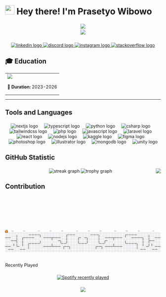 # <img src="https://raw.githubusercontent.com/MartinHeinz/MartinHeinz/master/wave.gif" width="30px" height="30px" /> Hey there! I'm Prasetyo Wibowo

###

<div align="center">
  <img height="125" src="https://media.licdn.com/dms/image/v2/D4D35AQHTpS5q3plvjg/profile-framedphoto-shrink_400_400/profile-framedphoto-shrink_400_400/0/1730271348492?e=1751518800&v=beta&t=r0QFjhWeBYKQ2e0_r1Tt0WBSZQlbtZschmYXJ-nlOjw"  />
</div>

<div align="center">
  <img src="https://readme-typing-svg.herokuapp.com/?lines=Full-Stack+Developer;Always+learning+new+things;Tech+Enthusiast;Problem+Solver&font=Fira%20Code&center=true&width=440&height=45&color=f75c7e&vCenter=true&size=22&pause=1000">
</div>

###

<div align="center">
  <a href="www.linkedin.com/in/prasetyo-wibowo-08453b333" target="_blank">
    <img src="https://img.shields.io/static/v1?message=LinkedIn&logo=linkedin&label=&color=0077B5&logoColor=white&labelColor=&style=for-the-badge" height="25" alt="linkedin logo"  />
  </a>
  <a href="https://discord.com/users/833326255666364446" target="_blank">
    <img src="https://img.shields.io/static/v1?message=Discord&logo=discord&label=&color=7289DA&logoColor=white&labelColor=&style=for-the-badge" height="25" alt="discord logo"  />
  </a>
  <a href="https://www.instagram.com/tyooowl/" target="_blank">
    <img src="https://img.shields.io/static/v1?message=Instagram&logo=instagram&label=&color=E4405F&logoColor=white&labelColor=&style=for-the-badge" height="25" alt="instagram logo"  />
  </a>
  <a href="https://stackoverflow.com/users/30895726/yoyoo" target="_blank">
    <img src="https://img.shields.io/static/v1?message=Stackoverflow&logo=stackoverflow&label=&color=FE7A16&logoColor=white&labelColor=&style=for-the-badge" height="25" alt="stackoverflow logo"  />
  </a>
</div>

###

## 🎓 Education

<table>
<tr>
<td>
<img src="https://img.shields.io/badge/🏫_SMK_Telkom_Purwokerto-Software Engineering/SE-blue?style=for-the-badge" />

📅 **Duration:** 2023-2026

</td>
</tr>
</table>

---

<h2 align="left">Tools and Languages</h2>

###

<div align="center">
  <img src="https://skillicons.dev/icons?i=nextjs" height="60" alt="nextjs logo"  />
  <img width="12" />
  <img src="https://skillicons.dev/icons?i=ts" height="60" alt="typescript logo"  />
  <img width="12" />
  <img src="https://skillicons.dev/icons?i=py" height="60" alt="python logo"  />
  <img width="12" />
  <img src="https://cdn.jsdelivr.net/gh/devicons/devicon/icons/csharp/csharp-original.svg" height="60" alt="csharp logo"  />
  <img width="12" />
  <img src="https://cdn.jsdelivr.net/gh/devicons/devicon/icons/tailwindcss/tailwindcss-original-wordmark.svg" height="60" alt="tailwindcss logo"  />
  <img width="12" />
  <img src="https://cdn.jsdelivr.net/gh/devicons/devicon/icons/php/php-original.svg" height="60" alt="php logo"  />
  <img width="12" />
  <img src="https://cdn.jsdelivr.net/gh/devicons/devicon/icons/javascript/javascript-original.svg" height="60" alt="javascript logo"  />
  <img width="12" />
  <img src="https://cdn.jsdelivr.net/gh/devicons/devicon/icons/laravel/laravel-original.svg" height="60" alt="laravel logo"  />
  <img width="12" />
  <img src="https://cdn.jsdelivr.net/gh/devicons/devicon/icons/react/react-original.svg" height="60" alt="react logo"  />
  <img width="12" />
  <img src="https://cdn.jsdelivr.net/gh/devicons/devicon/icons/nodejs/nodejs-original.svg" height="60" alt="nodejs logo"  />
  <img width="12" />
  <img src="https://cdn.jsdelivr.net/gh/devicons/devicon/icons/kaggle/kaggle-original.svg" height="60" alt="kaggle logo"  />
  <img width="12" />
  <img src="https://cdn.jsdelivr.net/gh/devicons/devicon/icons/figma/figma-original.svg" height="60" alt="figma logo"  />
  <img width="12" />
  <img src="https://cdn.jsdelivr.net/gh/devicons/devicon/icons/photoshop/photoshop-plain.svg" height="60" alt="photoshop logo"  />
  <img width="12" />
  <img src="https://cdn.jsdelivr.net/gh/devicons/devicon/icons/illustrator/illustrator-plain.svg" height="60" alt="illustrator logo"  />
  <img width="12" />
  <img src="https://cdn.jsdelivr.net/gh/devicons/devicon/icons/mongodb/mongodb-original.svg" height="60" alt="mongodb logo"  />
  <img width="12" />
  <img src="https://cdn.jsdelivr.net/gh/devicons/devicon/icons/unity/unity-original.svg" height="60" alt="unity logo"  />
</div>

###

<h2 align="left">GitHub Statistic</h2>

###

<img align="right" height="200" src="https://media1.tenor.com/m/1wJ787vEIDYAAAAd/michie-michie-jkt48.gif"  />

###

<div align="center">
  <img src="https://streak-stats.demolab.com?user=PrasetyoWibowoo&locale=en&mode=daily&theme=dracula&hide_border=false&border_radius=5&order=3" height="150" alt="streak graph"  />
  <img src="https://github-profile-trophy.vercel.app?username=PrasetyoWibowoo&theme=dracula&column=-1&row=1&margin-w=8&margin-h=8&no-bg=false&no-frame=false&order=4" height="150" alt="trophy graph"  />
</div>

###

<h2 align="left">Contribution</h2>

###

<picture>
  <source media="(prefers-color-scheme: dark)" srcset="https://raw.githubusercontent.com/PrasetyoWibowoo/PrasetyoWibowoo/output/pacman-contribution-graph-dark.svg">
  <source media="(prefers-color-scheme: light)" srcset="https://raw.githubusercontent.com/PrasetyoWibowoo/PrasetyoWibowoo/output/pacman-contribution-graph.svg">
  <img alt="pacman contribution graph" src="https://raw.githubusercontent.com/PrasetyoWibowoo/PrasetyoWibowoo/output/pacman-contribution-graph.svg">
</picture>

###

<p align="left">Recently Played</p>

###

<div align="center">
  <a href="https://open.spotify.com/user/Yoyoo">
    <img src="![Alt text](https://spotify-recently-played-readme.vercel.app/api?user=0xbqmwkj1e4ihym7kugk62840&count={4})" alt="Spotify recently played"  />
  </a>
</div>

###

<p align="left"></p>

###

<div align="center">
  <img src="https://capsule-render.vercel.app/api?type=waving&height=100&color=gradient&section=footer&reversal=true" />
</div>
